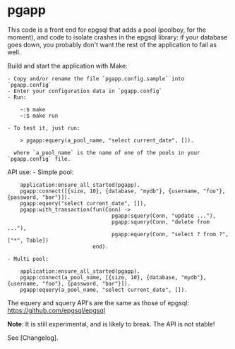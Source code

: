 pgapp
=====

This code is a front end for epgsql that adds a pool (poolboy, for the
moment), and code to isolate crashes in the epgsql library: if your
database goes down, you probably don't want the rest of the
application to fail as well.

Build and start the application with Make:

    - Copy and/or rename the file `pgapp.config.sample` into `pgapp.config`
    - Enter your configuration data in `pgapp.config`
    - Run:

        ~:$ make
        ~:$ make run

    - To test it, just run:

        > pgapp:equery(a_pool_name, "select current_date", []).

      where `a_pool_name` is the name of one of the pools in your `pgapp.config` file.

API use:
    - Simple pool:

        application:ensure_all_started(pgapp).
        pgapp:connect([{size, 10}, {database, "mydb"}, {username, "foo"}, {password, "bar"}]).
        pgapp:equery("select current_date", []),
        pgapp:with_transaction(fun(Conn) ->
                                     pgapp:squery(Conn, "update ..."),
                                     pgapp:squery(Conn, "delete from ..."),
                                     pgapp:equery(Conn, "select ? from ?", ["*", Table])
                               end).

    - Multi pool:

        application:ensure_all_started(pgapp).
        pgapp:connect(a_pool_name, [{size, 10}, {database, "mydb"}, {username, "foo"}, {password, "bar"}]).
        pgapp:equery(a_pool_name, "select current_date", []).

The equery and squery API's are the same as those of epgsql: https://github.com/epgsql/epgsql

**Note**: It is still experimental, and is likely to break.  The API
is not stable!

See [Changelog].
